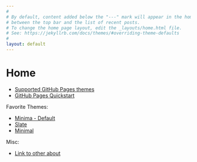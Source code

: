 ```yaml
---
#
# By default, content added below the "---" mark will appear in the home page
# between the top bar and the list of recent posts.
# To change the home page layout, edit the _layouts/home.html file.
# See: https://jekyllrb.com/docs/themes/#overriding-theme-defaults
#
layout: default
---
```


# Home

  * [Supported GitHub Pages themes](https://pages.github.com/themes/)
  * [GitHub Pages Quickstart](https://docs.github.com/en/pages/quickstart)

Favorite Themes:
  * [Minima - Default](https://github.com/jekyll/minima)
  * [Slate](https://github.com/pages-themes/slate)
  * [Minimal](https://github.com/pages-themes/minimal)

Misc:
  * [Link to other about](./about.html)
